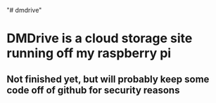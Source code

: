 "# dmdrive" 
# DMDrive is a cloud storage site running off my raspberry pi

## Not finished yet, but will probably keep some code off of github for security reasons
